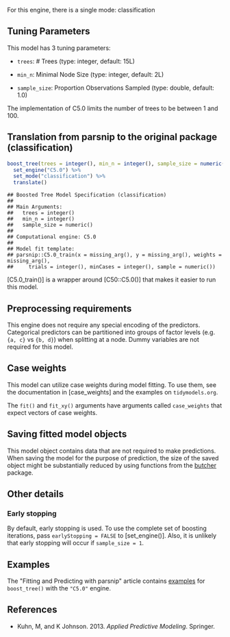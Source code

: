 


For this engine, there is a single mode: classification

## Tuning Parameters



This model has 3 tuning parameters:

- `trees`: # Trees (type: integer, default: 15L)

- `min_n`: Minimal Node Size (type: integer, default: 2L)

- `sample_size`: Proportion Observations Sampled (type: double, default: 1.0)

The implementation of C5.0 limits the number of trees to be between 1 and 100.

## Translation from parsnip to the original package (classification)


``` r
boost_tree(trees = integer(), min_n = integer(), sample_size = numeric()) %>% 
  set_engine("C5.0") %>% 
  set_mode("classification") %>% 
  translate()
```

```
## Boosted Tree Model Specification (classification)
## 
## Main Arguments:
##   trees = integer()
##   min_n = integer()
##   sample_size = numeric()
## 
## Computational engine: C5.0 
## 
## Model fit template:
## parsnip::C5.0_train(x = missing_arg(), y = missing_arg(), weights = missing_arg(), 
##     trials = integer(), minCases = integer(), sample = numeric())
```

[C5.0_train()] is a wrapper around [C50::C5.0()] that makes it easier to run this model.

## Preprocessing requirements


This engine does not require any special encoding of the predictors. Categorical predictors can be partitioned into groups of factor levels (e.g. `{a, c}` vs `{b, d}`) when splitting at a node. Dummy variables are not required for this model. 

## Case weights


This model can utilize case weights during model fitting. To use them, see the documentation in [case_weights] and the examples on `tidymodels.org`. 

The `fit()` and `fit_xy()` arguments have arguments called `case_weights` that expect vectors of case weights. 

## Saving fitted model objects


This model object contains data that are not required to make predictions. When saving the model for the purpose of prediction, the size of the saved object might be substantially reduced by using functions from the [butcher](https://butcher.tidymodels.org) package.

## Other details

### Early stopping

By default, early stopping is used. To use the complete set of boosting iterations, pass `earlyStopping = FALSE` to [set_engine()]. Also, it is unlikely that early stopping will occur if `sample_size = 1`.

## Examples 

The "Fitting and Predicting with parsnip" article contains [examples](https://parsnip.tidymodels.org/articles/articles/Examples.html#boost-tree-C5.0) for `boost_tree()` with the `"C5.0"` engine.

## References

-   Kuhn, M, and K Johnson. 2013. *Applied Predictive Modeling*. Springer.
